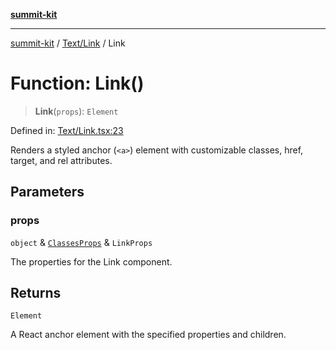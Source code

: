 [**summit-kit**](../../../README.md)

***

[summit-kit](../../../modules.md) / [Text/Link](../README.md) / Link

# Function: Link()

> **Link**(`props`): `Element`

Defined in: [Text/Link.tsx:23](https://github.com/andrewgremlich/summit-kit/blob/85054e8b1ab204ae3055aea2f899f6aaa1bf1c3f/src/react/Text/Link.tsx#L23)

Renders a styled anchor (`<a>`) element with customizable classes, href, target, and rel attributes.

## Parameters

### props

`object` & [`ClassesProps`](../../../Types/general/type-aliases/ClassesProps.md) & `LinkProps`

The properties for the Link component.

## Returns

`Element`

A React anchor element with the specified properties and children.
